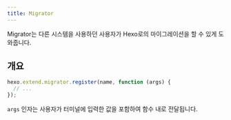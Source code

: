 ```yaml
---
title: Migrator
---
```


Migrator는 다른 시스템을 사용하던 사용자가 Hexo로의 마이그레이션을 할 수 있게 도와줍니다.

## 개요

```js
hexo.extend.migrator.register(name, function (args) {
  // ...
});
```

`args` 인자는 사용자가 터미널에 입력한 값을 포함하여 함수 내로 전달됩니다.
